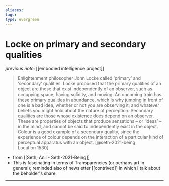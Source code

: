 ```yaml
---
aliases: 
tags: 
type: evergreen
---
```


# Locke on primary and secondary qualities

_previous note:_ [[embodied intelligence project]]

> Enlightenment philosopher John Locke called ‘primary’ and ‘secondary’ qualities. Locke proposed that the primary qualities of an object are those that exist independently of an observer, such as occupying space, having solidity, and moving. An oncoming train has these primary qualities in abundance, which is why jumping in front of one is a bad idea, whether or not you are observing it, and whatever beliefs you might hold about the nature of perception. Secondary qualities are those whose existence does depend on an observer. These are properties of objects that produce sensations – or ‘ideas’ – in the mind, and cannot be said to independently exist in the object. Colour is a good example of a secondary quality, since the experience of colour depends on the interaction of a particular kind of perceptual apparatus with an object. [@seth-2021-being Location 1530]

- from [[Seth, Anil - Seth-2021-Being]]
- This is fascinating in terms of Transparencies (or perhaps art in general); reminded also of newsletter [[contrived]] in which I talk about the beholder's share. 


---




